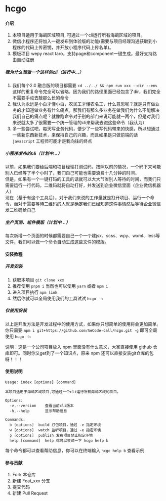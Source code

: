 # hcgo

#### 介绍

1. 本项目适用于海鹚区域项目, 可通过一个cli运行所有海鹚区域的项目。
2. 微信小程序还将加入一键发布到体验版的功能(需要与项目经理沟通获取到小程序的代码上传密钥，并开放小程序代码上传名单)。
3. 模板项目 wepy react taro，支持page和component一键生成，最好支持路由自动注册



##### 我为什么想做一个这样的cli（进行中…）
1. 我们每个2.0 融合版的项目都需要 `cd ../../ && npm run xxx --dir --env` 这样的重复命令完全可以省略，因为我们的路径里面已经包含了dir，我们完全不需要手动去敲那么长的命令
2. 我认为永远是小白才懂小白，农民工才懂农名工，什么意思呢？就是只有做业务的才知道做业务有什么痛点，那我们有那么多业务在做我们为什么不能解决我们自己的痛点呢？就像跑命令对于别的部门来说可能就一两个，但是对我们来说就太多了很需要一个统一管理的cli来帮我去跑这些命令（我认为）
3. 多一些尝试吧，每天写业务代码，便少了一些写代码带来的快感，所以想通过一些新东西新技术，来保持自己的兴趣，而且如果是只做前端的话 `javascript` 工程师可能才是我向往的终点

##### 小程序发布的cli（计划中…）
以前，如果我们要给后端和项目经理打测试码，按照以前的情况，一个码下来可能别人已经等了半个小时了，我们自己可能也需要浪费十几分钟的时间。  
但是，如果有一个一键打码的工具的话就可以大大节省别人等待的时间，而我们只需要运行一行代码，二维码就将自动打好，并发送到企业微信里面（企业微信机器人）  
现在（基于有这个工具后），对于我们来说的工作量就是打开项目、运行一个命令，而对于需要等待二维码的人就是确定我们已经知道这件事情然后等待企业微信发二维码给自己

##### 生产页面、组件模版（计划中…）
每次新增一个页面的时候都需要自己一个一个建jsx、scss、wpy、wxml、less等文件，我们可以做一个命令自动生成这些文件的模版。

#### 安装教程

##### 开发安装

1. 获取本项目 `git clone xxx`
2. 推荐使用 `pnpm i` 当然也可以使用 `yarn` 或者 `npm i` 
3. 进入项目执行 `npm link`
4. 然后你就可以全局使用我们的工具试试 `hcgo -h`

##### 仅使用安装

以上是开发方法是开发过程中的使用方式，如果你只想简单的使用将会更加简单。你只需要 `npm i git+https://github.com/AeCode-call/hcgo.git -g` 即可全局使用 `hcgo -h`

说明：这是一个公司项目放入 npm 里面没有什么意义，大家直接使用 github 仓库即可。同时你又get到了一个知识点，原来 npm 还可以直接安装git仓库的包呀！！！

#### 使用说明

```shell
Usage: index [options] [command]

本项目适用于海鹚区域项目,可通过一个cli运行所有海鹚区域的项目。

Options:  
  -v,--version    查看当前cli版本  
  -h,--help       显示帮助信息  

Commands:  
  b [options]  build 打包项目，通过 -e 指定环境   
  w [options]  watch 监听项目，通过 -e 指定环境  
  p [options]  publish 发布项目禁止指定环境  
  help [command]  help 你可以尝试一下 hcgo help b
```
每个命令都可以查看帮助信息，你可以在终端输入 `hcgo help b` 查看示例
#### 参与贡献

1.  Fork 本仓库
2.  新建 Feat_xxx 分支
3.  提交代码
4.  新建 Pull Request
